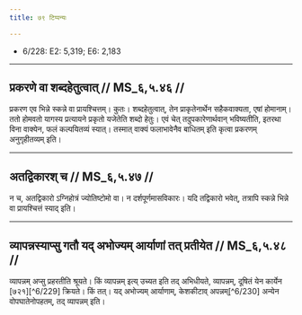 ```yaml
---
title: ७९ टिप्पन्यः

---
```

- 6/228: E2: 5,319; E6: 2,183

____________________________________________


## प्रकरणे वा शब्दहेतुत्वात् // MS_६,५.४६ //

प्रकरण एव भिन्ने स्कन्ने वा प्रायश्चित्तम्। कुतः। शब्दहेतुत्वात्, तेन प्राकृतेनार्थेन सहैकवाक्यता, एषां होमानाम्। ततो होमवतो यागस्य प्रत्यायने प्रकृतो यजेतेति शब्दो हेतुः। एवं चेत् तदुपकारेणार्थवान् भविष्यतीति, इतरथा विना वाक्येन, फलं कल्पयितव्यं स्यात्। तस्मात् वाक्यं फलाभावेनैव बाधितम् इति कृत्वा प्रकरणम् अनुगृहीतव्यम् इति।


____________________________________________


## अतद्विकारश् च // MS_६,५.४७ //

न च, अतद्विकारो ऽग्निहोत्रं ज्योतिष्टोमो वा। न दर्शपूर्णमासविकारः। यदि तद्विकारो भवेत्, तत्रापि स्कन्ने भिन्ने वा प्रायश्चित्तं स्याद् इति।


____________________________________________


## व्यापन्नस्याप्सु गतौ यद् अभोज्यम् आर्याणां तत् प्रतीयेत // MS_६,५.४८ //

व्यापन्नम् अप्सु प्रहरतीति श्रूयते। किं व्यापन्नम् इत्य् उच्यत इति तद् अभिधीयते, व्यापन्नम्, दूषितं येन कार्येन [७२१][^6/229] क्रियते। किं तत्। यद् अभोज्यम् आर्याणाम्, केशकीटाव् अपन्नम्[^6/230] अन्येन वोपघातेनोपहतम्, तद् व्यापन्नम् इति।
